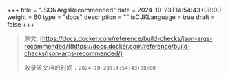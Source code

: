 +++
title = "JSONArgsRecommended"
date = 2024-10-23T14:54:43+08:00
weight = 60
type = "docs"
description = ""
isCJKLanguage = true
draft = false
+++

> 原文: [https://docs.docker.com/reference/build-checks/json-args-recommended/](https://docs.docker.com/reference/build-checks/json-args-recommended/)
>
> 收录该文档的时间：`2024-10-23T14:54:43+08:00`
